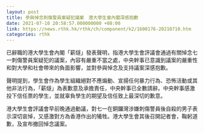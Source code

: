 ```yaml
---
layout: post
title: 參與悼念刺傷警員案疑犯議案　港大學生會內閣深感抱歉
date: 2021-07-10 20:58:57.000000000 +08:00
link: https://news.rthk.hk/rthk/ch/component/k2/1600176-20210710.htm
categories: rthk
---
```


已辭職的港大學生會內閣「薪燧」發表聲明，指港大學生會評議會通過有關悼念七一刺傷警員案疑犯的議案，內容有嚴重不當之處，中央幹事已意識到議案的嚴重性和對大學和社會帶來的負面影響，並對參與悼念及支持議案深感抱歉。

聲明提到，學生會作為學生組織絕對不應煽動、宣揚任何暴力行為、恐怖活動或其他非法行為，「薪燧」為表歉意及承擔責任，中央幹事已全數請辭。中央幹事感激投下信任票的學生，並就辜負學生的期望及信任致上最深切的歉意。

港大學生會評議會早前晚通過動議，對七一在銅鑼灣涉嫌刺傷警員後自殺的男子表示深切哀悼，又感激對方為香港作出的犧牲。港大學生會其後召開記者會，鞠躬道歉，及宣布撤回悼念議案。
